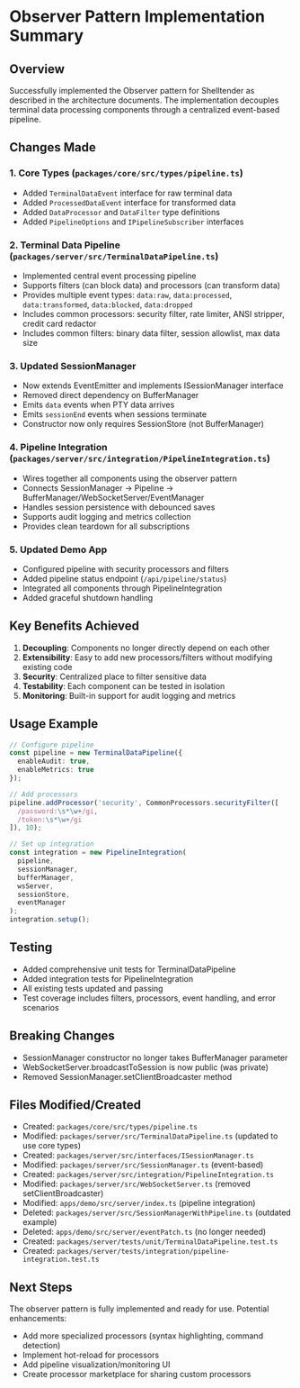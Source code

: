 # Observer Pattern Implementation Summary

## Overview
Successfully implemented the Observer pattern for Shelltender as described in the architecture documents. The implementation decouples terminal data processing components through a centralized event-based pipeline.

## Changes Made

### 1. Core Types (`packages/core/src/types/pipeline.ts`)
- Added `TerminalDataEvent` interface for raw terminal data
- Added `ProcessedDataEvent` interface for transformed data
- Added `DataProcessor` and `DataFilter` type definitions
- Added `PipelineOptions` and `IPipelineSubscriber` interfaces

### 2. Terminal Data Pipeline (`packages/server/src/TerminalDataPipeline.ts`)
- Implemented central event processing pipeline
- Supports filters (can block data) and processors (can transform data)
- Provides multiple event types: `data:raw`, `data:processed`, `data:transformed`, `data:blocked`, `data:dropped`
- Includes common processors: security filter, rate limiter, ANSI stripper, credit card redactor
- Includes common filters: binary data filter, session allowlist, max data size

### 3. Updated SessionManager
- Now extends EventEmitter and implements ISessionManager interface
- Removed direct dependency on BufferManager
- Emits `data` events when PTY data arrives
- Emits `sessionEnd` events when sessions terminate
- Constructor now only requires SessionStore (not BufferManager)

### 4. Pipeline Integration (`packages/server/src/integration/PipelineIntegration.ts`)
- Wires together all components using the observer pattern
- Connects SessionManager → Pipeline → BufferManager/WebSocketServer/EventManager
- Handles session persistence with debounced saves
- Supports audit logging and metrics collection
- Provides clean teardown for all subscriptions

### 5. Updated Demo App
- Configured pipeline with security processors and filters
- Added pipeline status endpoint (`/api/pipeline/status`)
- Integrated all components through PipelineIntegration
- Added graceful shutdown handling

## Key Benefits Achieved

1. **Decoupling**: Components no longer directly depend on each other
2. **Extensibility**: Easy to add new processors/filters without modifying existing code
3. **Security**: Centralized place to filter sensitive data
4. **Testability**: Each component can be tested in isolation
5. **Monitoring**: Built-in support for audit logging and metrics

## Usage Example

```typescript
// Configure pipeline
const pipeline = new TerminalDataPipeline({
  enableAudit: true,
  enableMetrics: true
});

// Add processors
pipeline.addProcessor('security', CommonProcessors.securityFilter([
  /password:\s*\w+/gi,
  /token:\s*\w+/gi
]), 10);

// Set up integration
const integration = new PipelineIntegration(
  pipeline,
  sessionManager,
  bufferManager,
  wsServer,
  sessionStore,
  eventManager
);
integration.setup();
```

## Testing
- Added comprehensive unit tests for TerminalDataPipeline
- Added integration tests for PipelineIntegration
- All existing tests updated and passing
- Test coverage includes filters, processors, event handling, and error scenarios

## Breaking Changes
- SessionManager constructor no longer takes BufferManager parameter
- WebSocketServer.broadcastToSession is now public (was private)
- Removed SessionManager.setClientBroadcaster method

## Files Modified/Created
- Created: `packages/core/src/types/pipeline.ts`
- Modified: `packages/server/src/TerminalDataPipeline.ts` (updated to use core types)
- Created: `packages/server/src/interfaces/ISessionManager.ts`
- Modified: `packages/server/src/SessionManager.ts` (event-based)
- Created: `packages/server/src/integration/PipelineIntegration.ts`
- Modified: `packages/server/src/WebSocketServer.ts` (removed setClientBroadcaster)
- Modified: `apps/demo/src/server/index.ts` (pipeline integration)
- Deleted: `packages/server/src/SessionManagerWithPipeline.ts` (outdated example)
- Deleted: `apps/demo/src/server/eventPatch.ts` (no longer needed)
- Created: `packages/server/tests/unit/TerminalDataPipeline.test.ts`
- Created: `packages/server/tests/integration/pipeline-integration.test.ts`

## Next Steps
The observer pattern is fully implemented and ready for use. Potential enhancements:
- Add more specialized processors (syntax highlighting, command detection)
- Implement hot-reload for processors
- Add pipeline visualization/monitoring UI
- Create processor marketplace for sharing custom processors